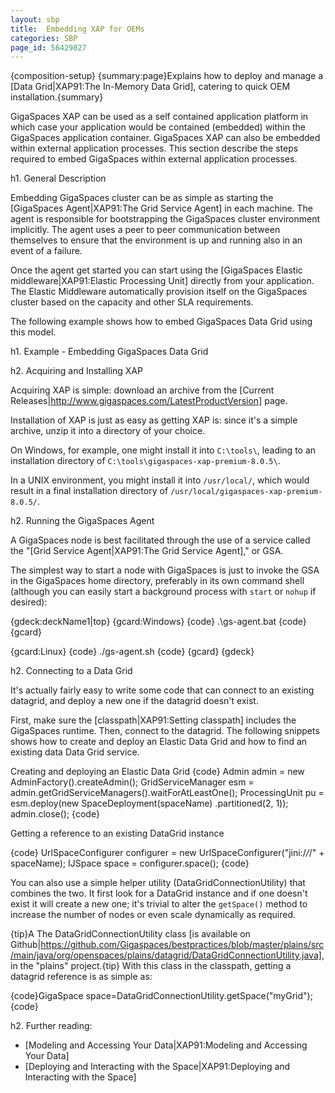 ```yaml
---
layout: sbp
title:  Embedding XAP for OEMs
categories: SBP
page_id: 56429827
---
```


{composition-setup}
{summary:page}Explains how to deploy and manage a [Data Grid|XAP91:The In-Memory Data Grid], catering to quick OEM installation.{summary}

GigaSpaces XAP can be used as a self contained application platform in which case your application would be contained (embedded) within the GigaSpaces application container. GigaSpaces XAP can also be embedded within external application processes. This section describe the steps required to embed GigaSpaces within external application processes.

h1. General Description

Embedding GigaSpaces cluster can be as simple as starting the [GigaSpaces Agent|XAP91:The Grid Service Agent] in each machine.
The agent is responsible for bootstrapping the GigaSpaces cluster environment implicitly. The agent uses a peer to peer communication between themselves to ensure that the environment is up and running also in an  event of a failure.

Once the agent get started you can start using the [GigaSpaces Elastic middleware|XAP91:Elastic Processing Unit] directly from your application.
The Elastic Middleware automatically provision itself on the GigaSpaces cluster based on the capacity and other SLA requirements.


The following example shows how to embed GigaSpaces Data Grid using this model.


h1. Example - Embedding GigaSpaces Data Grid

h2. Acquiring and Installing XAP

Acquiring XAP is simple: download an archive from the [Current Releases|http://www.gigaspaces.com/LatestProductVersion] page.

Installation of XAP is just as easy as getting XAP is: since it's a simple archive, unzip it into a directory of your choice.

On Windows, for example, one might install it into `C:\tools\`, leading to an installation directory of `C:\tools\gigaspaces-xap-premium-8.0.5\`.

In a UNIX environment, you might install it into `/usr/local/`, which would result in a final installation directory of `/usr/local/gigaspaces-xap-premium-8.0.5/`.

h2. Running the GigaSpaces Agent

A GigaSpaces node is best facilitated through the use of a service called the "[Grid Service Agent|XAP91:The Grid Service Agent]," or GSA.

The simplest way to start a node with GigaSpaces is just to invoke the GSA in the GigaSpaces home directory, preferably in its own command shell (although you can easily start a background process with `start` or `nohup` if desired):

{gdeck:deckName1|top}
{gcard:Windows}
{code}
.\gs-agent.bat
{code}
{gcard}

{gcard:Linux}
{code}
./gs-agent.sh
{code}
{gcard}
{gdeck}

h2. Connecting to a Data Grid

It's actually fairly easy to write some code that can connect to an existing datagrid, and deploy a new one if the datagrid doesn't exist.

First, make sure the [classpath|XAP91:Setting classpath] includes the GigaSpaces runtime. Then, connect to the datagrid. The following snippets shows how to create and deploy an Elastic Data Grid and how to find an existing data Data Grid service.

Creating and deploying an Elastic Data Grid
{code}
        Admin admin = new AdminFactory().createAdmin();
        GridServiceManager esm = admin.getGridServiceManagers().waitForAtLeastOne();
        ProcessingUnit pu = esm.deploy(new SpaceDeployment(spaceName)
          .partitioned(2, 1));
        admin.close();
{code}

Getting a reference to an existing DataGrid instance

{code}
     UrlSpaceConfigurer configurer =
        new UrlSpaceConfigurer("jini:/*/*/" + spaceName);
      IJSpace space = configurer.space();
{code}

You can also use a simple helper utility (DataGridConnectionUtility) that combines the two. It first look for a DataGrid instance and if one doesn't exist it will create a new one; it's trivial to alter the `getSpace()` method to increase the number of nodes or even scale dynamically as required.

{tip}A The DataGridConnectionUtility class [is available on Github|https://github.com/Gigaspaces/bestpractices/blob/master/plains/src/main/java/org/openspaces/plains/datagrid/DataGridConnectionUtility.java], in the "plains" project.{tip}
With this class in the classpath, getting a datagrid reference is as simple as:

{code}GigaSpace space=DataGridConnectionUtility.getSpace("myGrid");{code}

h2. Further reading:
- [Modeling and Accessing Your Data|XAP91:Modeling and Accessing Your Data]
- [Deploying and Interacting with the Space|XAP91:Deploying and Interacting with the Space]


